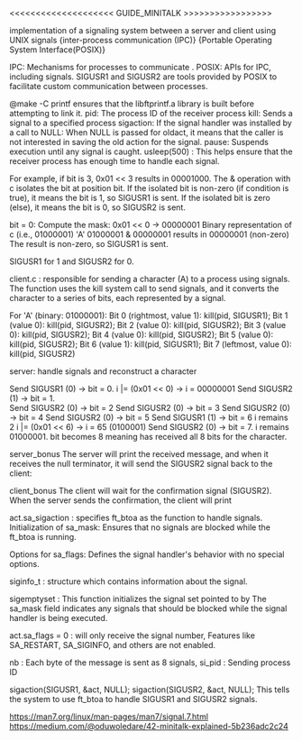 <<<<<<<<<<<<<<<<<<<< GUIDE_MINITALK >>>>>>>>>>>>>>>>>

implementation of a signaling system between a server and client using UNIX signals
{inter-process communication (IPC)}
{Portable Operating System Interface(POSIX)}

IPC: Mechanisms for processes to communicate .
POSIX: APIs for IPC, including signals.
SIGUSR1 and SIGUSR2 are tools provided by POSIX to facilitate custom communication between processes.


@make -C printf ensures that the libftprintf.a library is built before attempting to link it.
pid: The process ID of the receiver process
 kill: Sends a signal to a specified process
sigaction: If the signal handler was installed by a call to
NULL: When NULL is passed for oldact, it means that the caller is not interested in saving the old action for the signal.
 pause: Suspends execution until any signal is caught.
usleep(500) : This helps ensure that the receiver process has enough time to handle each signal.
                   
For example, if bit is 3, 0x01 << 3 results in 00001000.
The & operation with c isolates the bit at position bit.
If the isolated bit is non-zero (if condition is true), it means the bit is 1, so SIGUSR1 is sent.
If the isolated bit is zero (else), it means the bit is 0, so SIGUSR2 is sent.

bit = 0:
Compute the mask: 0x01 << 0 → 00000001
Binary representation of c (i.e., 01000001) 'A'
01000001 & 00000001 results in 00000001 (non-zero)
The result is non-zero, so SIGUSR1 is sent.

SIGUSR1 for 1 and SIGUSR2 for 0.

client.c :
responsible for sending a character (A) to a process using signals. The function uses the kill system call to send signals, and it converts the character to a series of bits, each represented by a signal.

For 'A' (binary: 01000001):
Bit 0 (rightmost, value 1): kill(pid, SIGUSR1);
Bit 1 (value 0): kill(pid, SIGUSR2);
Bit 2 (value 0): kill(pid, SIGUSR2);
Bit 3 (value 0): kill(pid, SIGUSR2);
Bit 4 (value 0): kill(pid, SIGUSR2);
Bit 5 (value 0): kill(pid, SIGUSR2);
Bit 6 (value 1): kill(pid, SIGUSR1);
Bit 7 (leftmost, value 0): kill(pid, SIGUSR2)

server:
handle signals and reconstruct a character

Send SIGUSR1 (0) → bit = 0.        i |= (0x01 << 0) → i = 00000001
Send SIGUSR2 (1) → bit = 1.     
Send SIGUSR2 (0) → bit = 2
Send SIGUSR2 (0) → bit = 3
Send SIGUSR2 (0) → bit = 4
Send SIGUSR2 (0) → bit = 5
Send SIGUSR1 (1) → bit = 6   i remains 2 i |= (0x01 << 6) → i = 65 (0100001)
Send SIGUSR2 (0) → bit = 7. i remains 01000001.
bit becomes 8 meaning has received all 8 bits for the character.

server_bonus
The server will print the received message, and when it receives the null terminator, it will send the SIGUSR2 signal back to the client:

client_bonus
 The client will wait for the confirmation signal (SIGUSR2). When the server sends the confirmation, the client will print

act.sa_sigaction : specifies ft_btoa as the function to handle signals.
Initialization of sa_mask: Ensures that no signals are blocked while the ft_btoa is running.

Options for sa_flags: Defines the signal handler's behavior with no special options.

siginfo_t : structure which contains information about the signal.

sigemptyset :  This function initializes the signal set pointed to by 
The sa_mask field indicates any signals that should be blocked while the signal handler is being executed. 

act.sa_flags = 0 :  will only receive the signal number, Features like SA_RESTART, SA_SIGINFO, and others are not enabled.

nb :
Each byte of the message is sent as 8 signals,
si_pid : Sending process ID

sigaction(SIGUSR1, &act, NULL);
sigaction(SIGUSR2, &act, NULL);
This tells the system to use ft_btoa to handle SIGUSR1 and SIGUSR2 signals.


https://man7.org/linux/man-pages/man7/signal.7.html
https://medium.com/@oduwoledare/42-minitalk-explained-5b236adc2c24
